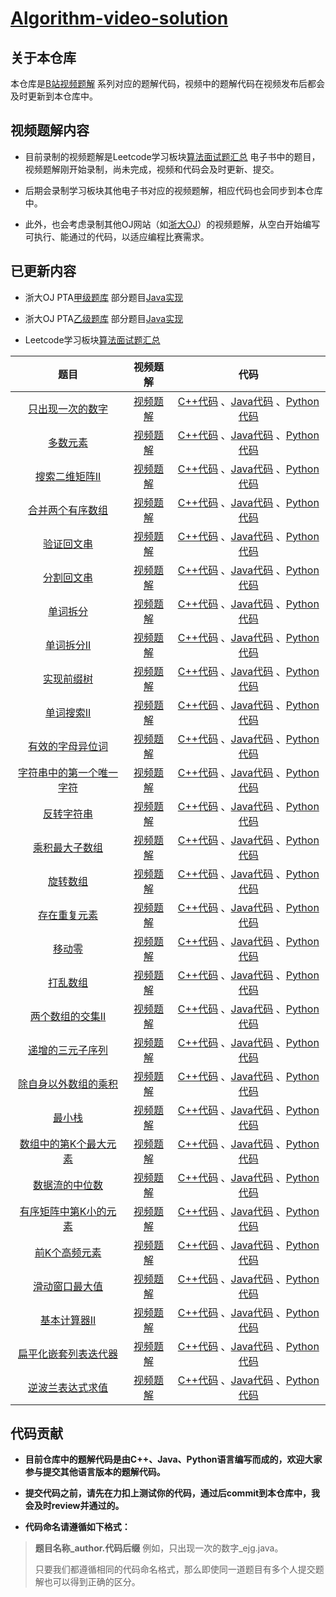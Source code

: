 # [Algorithm-video-solution](https://github.com/Jiyugaoka/Algorithm-video-solution)

## 关于本仓库
本仓库是[B站视频题解](https://space.bilibili.com/272994487) 系列对应的题解代码，视频中的题解代码在视频发布后都会及时更新到本仓库中。

## 视频题解内容
- 目前录制的视频题解是Leetcode学习板块[算法面试题汇总](https://leetcode-cn.com/leetbook/read/top-interview-questions/) 电子书中的题目，视频题解刚开始录制，尚未完成，视频和代码会及时更新、提交。

- 后期会录制学习板块其他电子书对应的视频题解，相应代码也会同步到本仓库中。

- 此外，也会考虑录制其他OJ网站（如[浙大OJ](https://www.patest.cn/)）的视频题解，从空白开始编写可执行、能通过的代码，以适应编程比赛需求。

## 已更新内容
- 浙大OJ PTA[甲级题库](https://pintia.cn/problem-sets/994805342720868352/problems/type/7) 部分题目[Java实现](https://github.com/Jiyugaoka/Algorithm-video-solution/blob/main/ZJU-PTA/AdavncedLevel) 

- 浙大OJ PTA[乙级题库](https://pintia.cn/problem-sets/994805260223102976/problems/type/7) 部分题目[Java实现](https://github.com/Jiyugaoka/Algorithm-video-solution/blob/main/ZJU-PTA/BasicLevel)

- Leetcode学习板块[算法面试题汇总](https://leetcode-cn.com/leetbook/read/top-interview-questions/) 

| 题目 | 视频题解 | 代码 |
| :------------: | :------------: | :------------: |
| [只出现一次的数字](https://leetcode-cn.com/leetbook/read/top-interview-questions/xm0u83/) |  [视频题解](https://www.bilibili.com/video/BV1DA411W7eM) |  [C++代码](https://github.com/Jiyugaoka/Algorithm-video-solution/blob/main/leetcode/top-interview-questions/C++) 、[Java代码](https://github.com/Jiyugaoka/Algorithm-video-solution/blob/main/leetcode/top-interview-questions/Java) 、[Python代码](https://github.com/Jiyugaoka/Algorithm-video-solution/blob/main/leetcode/top-interview-questions/Python) |
| [多数元素](https://leetcode-cn.com/leetbook/read/top-interview-questions/xm77tm/)  | [视频题解](https://www.bilibili.com/video/BV1uy4y1B7j6)  |  [C++代码](https://github.com/Jiyugaoka/Algorithm-video-solution/blob/main/leetcode/top-interview-questions/C++) 、[Java代码](https://github.com/Jiyugaoka/Algorithm-video-solution/blob/main/leetcode/top-interview-questions/Java)  、[Python代码](https://github.com/Jiyugaoka/Algorithm-video-solution/blob/main/leetcode/top-interview-questions/Python) |
| [搜索二维矩阵II](https://leetcode-cn.com/leetbook/read/top-interview-questions/xmlwi1/)  | [视频题解](https://www.bilibili.com/video/BV1UK4y157Sk)    |  [C++代码](https://github.com/Jiyugaoka/Algorithm-video-solution/blob/main/leetcode/top-interview-questions/C++) 、[Java代码](https://github.com/Jiyugaoka/Algorithm-video-solution/blob/main/leetcode/top-interview-questions/Java) 、[Python代码](https://github.com/Jiyugaoka/Algorithm-video-solution/blob/main/leetcode/top-interview-questions/Python) |
| [合并两个有序数组](https://leetcode-cn.com/leetbook/read/top-interview-questions/xmi2l7/)  |  [视频题解](https://www.bilibili.com/video/BV1Zy4y1q7pZ) |  [C++代码](https://github.com/Jiyugaoka/Algorithm-video-solution/blob/main/leetcode/top-interview-questions/C++) 、[Java代码](https://github.com/Jiyugaoka/Algorithm-video-solution/blob/main/leetcode/top-interview-questions/Java) 、[Python代码](https://github.com/Jiyugaoka/Algorithm-video-solution/blob/main/leetcode/top-interview-questions/Python) |
| [验证回文串](https://leetcode-cn.com/leetbook/read/top-interview-questions/xah8k6/)  |  [视频题解](https://www.bilibili.com/video/BV1Pr4y1F7mK) |  [C++代码](https://github.com/Jiyugaoka/Algorithm-video-solution/blob/main/leetcode/top-interview-questions/C++) 、[Java代码](https://github.com/Jiyugaoka/Algorithm-video-solution/blob/main/leetcode/top-interview-questions/Java) 、[Python代码](https://github.com/Jiyugaoka/Algorithm-video-solution/blob/main/leetcode/top-interview-questions/Python) |
| [分割回文串](https://leetcode-cn.com/leetbook/read/top-interview-questions/xaxi62/)  |  [视频题解](https://www.bilibili.com/video/BV1Ba4y1H78N) |  [C++代码](https://github.com/Jiyugaoka/Algorithm-video-solution/blob/main/leetcode/top-interview-questions/C++) 、[Java代码](https://github.com/Jiyugaoka/Algorithm-video-solution/blob/main/leetcode/top-interview-questions/Java) 、[Python代码](https://github.com/Jiyugaoka/Algorithm-video-solution/blob/main/leetcode/top-interview-questions/Python) |
| [单词拆分](https://leetcode-cn.com/leetbook/read/top-interview-questions/xa503c/)  |  [视频题解](https://www.bilibili.com/video/BV1va4y1H7AY) |  [C++代码](https://github.com/Jiyugaoka/Algorithm-video-solution/blob/main/leetcode/top-interview-questions/C++) 、[Java代码](https://github.com/Jiyugaoka/Algorithm-video-solution/blob/main/leetcode/top-interview-questions/Java) 、[Python代码](https://github.com/Jiyugaoka/Algorithm-video-solution/blob/main/leetcode/top-interview-questions/Python) |
| [单词拆分II](https://leetcode-cn.com/leetbook/read/top-interview-questions/xa9v8i/)  |  [视频题解](https://www.bilibili.com/video/BV1XZ4y1g7o9) |  [C++代码](https://github.com/Jiyugaoka/Algorithm-video-solution/blob/main/leetcode/top-interview-questions/C++) 、[Java代码](https://github.com/Jiyugaoka/Algorithm-video-solution/blob/main/leetcode/top-interview-questions/Java) 、[Python代码](https://github.com/Jiyugaoka/Algorithm-video-solution/blob/main/leetcode/top-interview-questions/Python) |
| [实现前缀树](https://leetcode-cn.com/leetbook/read/top-interview-questions/xaeate/)  |  [视频题解](https://www.bilibili.com/video/BV1TK4y1j7ey) |  [C++代码](https://github.com/Jiyugaoka/Algorithm-video-solution/blob/main/leetcode/top-interview-questions/C++) 、[Java代码](https://github.com/Jiyugaoka/Algorithm-video-solution/blob/main/leetcode/top-interview-questions/Java) 、[Python代码](https://github.com/Jiyugaoka/Algorithm-video-solution/blob/main/leetcode/top-interview-questions/Python) |
| [单词搜索II](https://leetcode-cn.com/leetbook/read/top-interview-questions/xaorig/)  |  [视频题解](https://www.bilibili.com/video/BV1qT4y1T7tX) |  [C++代码](https://github.com/Jiyugaoka/Algorithm-video-solution/blob/main/leetcode/top-interview-questions/C++) 、[Java代码](https://github.com/Jiyugaoka/Algorithm-video-solution/blob/main/leetcode/top-interview-questions/Java) 、[Python代码](https://github.com/Jiyugaoka/Algorithm-video-solution/blob/main/leetcode/top-interview-questions/Python) |
| [有效的字母异位词](https://leetcode-cn.com/leetbook/read/top-interview-questions/xar9lv/)  |  [视频题解](https://www.bilibili.com/video/BV1gX4y1M71w) |  [C++代码](https://github.com/Jiyugaoka/Algorithm-video-solution/blob/main/leetcode/top-interview-questions/C++) 、[Java代码](https://github.com/Jiyugaoka/Algorithm-video-solution/blob/main/leetcode/top-interview-questions/Java) 、[Python代码](https://github.com/Jiyugaoka/Algorithm-video-solution/blob/main/leetcode/top-interview-questions/Python) |
| [字符串中的第一个唯一字符](https://leetcode-cn.com/leetbook/read/top-interview-questions/xaph0j/)  |  [视频题解](https://www.bilibili.com/video/BV18X4y1M7Gi) |  [C++代码](https://github.com/Jiyugaoka/Algorithm-video-solution/blob/main/leetcode/top-interview-questions/C++) 、[Java代码](https://github.com/Jiyugaoka/Algorithm-video-solution/blob/main/leetcode/top-interview-questions/Java) 、[Python代码](https://github.com/Jiyugaoka/Algorithm-video-solution/blob/main/leetcode/top-interview-questions/Python) |
| [反转字符串](https://leetcode-cn.com/leetbook/read/top-interview-questions/xapbdt/)  |  [视频题解](https://www.bilibili.com/video/BV1jh4112724) |  [C++代码](https://github.com/Jiyugaoka/Algorithm-video-solution/blob/main/leetcode/top-interview-questions/C++) 、[Java代码](https://github.com/Jiyugaoka/Algorithm-video-solution/blob/main/leetcode/top-interview-questions/Java) 、[Python代码](https://github.com/Jiyugaoka/Algorithm-video-solution/blob/main/leetcode/top-interview-questions/Python) |
| [乘积最大子数组](https://leetcode-cn.com/leetbook/read/top-interview-questions/xmk3rv/)  |  [视频题解](https://www.bilibili.com/video/BV1gX4y1K7mK) |  [C++代码](https://github.com/Jiyugaoka/Algorithm-video-solution/blob/main/leetcode/top-interview-questions/C++) 、[Java代码](https://github.com/Jiyugaoka/Algorithm-video-solution/blob/main/leetcode/top-interview-questions/Java) 、[Python代码](https://github.com/Jiyugaoka/Algorithm-video-solution/blob/main/leetcode/top-interview-questions/Python) |
| [旋转数组](https://leetcode-cn.com/leetbook/read/top-interview-questions/xm42hs/)  |  [视频题解](https://www.bilibili.com/video/BV1Xf4y1r7zq) |  [C++代码](https://github.com/Jiyugaoka/Algorithm-video-solution/blob/main/leetcode/top-interview-questions/C++) 、[Java代码](https://github.com/Jiyugaoka/Algorithm-video-solution/blob/main/leetcode/top-interview-questions/Java) 、[Python代码](https://github.com/Jiyugaoka/Algorithm-video-solution/blob/main/leetcode/top-interview-questions/Python) |
| [存在重复元素](https://leetcode-cn.com/leetbook/read/top-interview-questions/xm1rfd/)  |  [视频题解](https://www.bilibili.com/video/BV1Ao4y1o7QJ) |  [C++代码](https://github.com/Jiyugaoka/Algorithm-video-solution/blob/main/leetcode/top-interview-questions/C++) 、[Java代码](https://github.com/Jiyugaoka/Algorithm-video-solution/blob/main/leetcode/top-interview-questions/Java) 、[Python代码](https://github.com/Jiyugaoka/Algorithm-video-solution/blob/main/leetcode/top-interview-questions/Python) |
| [移动零](https://leetcode-cn.com/leetbook/read/top-interview-questions/xmy9jh/)  |  [视频题解](https://www.bilibili.com/video/BV1yh41127zv) |  [C++代码](https://github.com/Jiyugaoka/Algorithm-video-solution/blob/main/leetcode/top-interview-questions/C++) 、[Java代码](https://github.com/Jiyugaoka/Algorithm-video-solution/blob/main/leetcode/top-interview-questions/Java) 、[Python代码](https://github.com/Jiyugaoka/Algorithm-video-solution/blob/main/leetcode/top-interview-questions/Python) |
| [打乱数组](https://leetcode-cn.com/leetbook/read/top-interview-questions/xmchc3/)  |  [视频题解](https://www.bilibili.com/video/BV1Wy4y1m7KX/) |  [C++代码](https://github.com/Jiyugaoka/Algorithm-video-solution/blob/main/leetcode/top-interview-questions/C++) 、[Java代码](https://github.com/Jiyugaoka/Algorithm-video-solution/blob/main/leetcode/top-interview-questions/Java) 、[Python代码](https://github.com/Jiyugaoka/Algorithm-video-solution/blob/main/leetcode/top-interview-questions/Python) |
| [两个数组的交集II](https://leetcode-cn.com/leetbook/read/top-interview-questions/xmcbym/)  |  [视频题解](https://www.bilibili.com/video/bv1kN411d79F/) |  [C++代码](https://github.com/Jiyugaoka/Algorithm-video-solution/blob/main/leetcode/top-interview-questions/C++) 、[Java代码](https://github.com/Jiyugaoka/Algorithm-video-solution/blob/main/leetcode/top-interview-questions/Java) 、[Python代码](https://github.com/Jiyugaoka/Algorithm-video-solution/blob/main/leetcode/top-interview-questions/Python) |
| [递增的三元子序列](https://leetcode-cn.com/leetbook/read/top-interview-questions/xmb141/)  |  [视频题解](https://www.bilibili.com/video/BV1C5411E7zy) |  [C++代码](https://github.com/Jiyugaoka/Algorithm-video-solution/blob/main/leetcode/top-interview-questions/C++) 、[Java代码](https://github.com/Jiyugaoka/Algorithm-video-solution/blob/main/leetcode/top-interview-questions/Java) 、[Python代码](https://github.com/Jiyugaoka/Algorithm-video-solution/blob/main/leetcode/top-interview-questions/Python) |
| [除自身以外数组的乘积](https://leetcode-cn.com/leetbook/read/top-interview-questions/xmf6z5/)  |  [视频题解](https://www.bilibili.com/video/BV1fv4y1f79Q) |  [C++代码](https://github.com/Jiyugaoka/Algorithm-video-solution/blob/main/leetcode/top-interview-questions/C++) 、[Java代码](https://github.com/Jiyugaoka/Algorithm-video-solution/blob/main/leetcode/top-interview-questions/Java) 、[Python代码](https://github.com/Jiyugaoka/Algorithm-video-solution/blob/main/leetcode/top-interview-questions/Python) |
| [最小栈](https://leetcode-cn.com/leetbook/read/top-interview-questions/xa7r55/)  |  [视频题解](https://www.bilibili.com/video/BV1Qv4y1f7wp) |  [C++代码](https://github.com/Jiyugaoka/Algorithm-video-solution/blob/main/leetcode/top-interview-questions/C++) 、[Java代码](https://github.com/Jiyugaoka/Algorithm-video-solution/blob/main/leetcode/top-interview-questions/Java) 、[Python代码](https://github.com/Jiyugaoka/Algorithm-video-solution/blob/main/leetcode/top-interview-questions/Python) |
| [数组中的第K个最大元素](https://leetcode-cn.com/leetbook/read/top-interview-questions/xal9h6/)  |  [视频题解](https://www.bilibili.com/video/BV15r4y1K7RS/) |  [C++代码](https://github.com/Jiyugaoka/Algorithm-video-solution/blob/main/leetcode/top-interview-questions/C++) 、[Java代码](https://github.com/Jiyugaoka/Algorithm-video-solution/blob/main/leetcode/top-interview-questions/Java) 、[Python代码](https://github.com/Jiyugaoka/Algorithm-video-solution/blob/main/leetcode/top-interview-questions/Python) |
| [数据流的中位数](https://leetcode-cn.com/leetbook/read/top-interview-questions/xalff2/)  |  [视频题解](https://www.bilibili.com/video/BV1WU4y1x7so) |  [C++代码](https://github.com/Jiyugaoka/Algorithm-video-solution/blob/main/leetcode/top-interview-questions/C++) 、[Java代码](https://github.com/Jiyugaoka/Algorithm-video-solution/blob/main/leetcode/top-interview-questions/Java) 、[Python代码](https://github.com/Jiyugaoka/Algorithm-video-solution/blob/main/leetcode/top-interview-questions/Python) |
| [有序矩阵中第K小的元素](https://leetcode-cn.com/leetbook/read/top-interview-questions/xaicbc/)  |  [视频题解](https://www.bilibili.com/video/BV1d54y1a7rh/) |  [C++代码](https://github.com/Jiyugaoka/Algorithm-video-solution/blob/main/leetcode/top-interview-questions/C++) 、[Java代码](https://github.com/Jiyugaoka/Algorithm-video-solution/blob/main/leetcode/top-interview-questions/Java) 、[Python代码](https://github.com/Jiyugaoka/Algorithm-video-solution/blob/main/leetcode/top-interview-questions/Python) |
| [前K个高频元素](https://leetcode-cn.com/leetbook/read/top-interview-questions/xau4ci/)  |  [视频题解](https://www.bilibili.com/video/BV1Yh411r7n1) |  [C++代码](https://github.com/Jiyugaoka/Algorithm-video-solution/blob/main/leetcode/top-interview-questions/C++) 、[Java代码](https://github.com/Jiyugaoka/Algorithm-video-solution/blob/main/leetcode/top-interview-questions/Java) 、[Python代码](https://github.com/Jiyugaoka/Algorithm-video-solution/blob/main/leetcode/top-interview-questions/Python) |
| [滑动窗口最大值](https://leetcode-cn.com/leetbook/read/top-interview-questions/xatgye/)  |  [视频题解](https://www.bilibili.com/video/BV1cb4y1R7qE) |  [C++代码](https://github.com/Jiyugaoka/Algorithm-video-solution/blob/main/leetcode/top-interview-questions/C++) 、[Java代码](https://github.com/Jiyugaoka/Algorithm-video-solution/blob/main/leetcode/top-interview-questions/Java) 、[Python代码](https://github.com/Jiyugaoka/Algorithm-video-solution/blob/main/leetcode/top-interview-questions/Python) |
| [基本计算器II](https://leetcode-cn.com/leetbook/read/top-interview-questions/xa8q4g/)  |  [视频题解](https://www.bilibili.com/video/BV1XK4y1E7rn) |  [C++代码](https://github.com/Jiyugaoka/Algorithm-video-solution/blob/main/leetcode/top-interview-questions/C++) 、[Java代码](https://github.com/Jiyugaoka/Algorithm-video-solution/blob/main/leetcode/top-interview-questions/Java) 、[Python代码](https://github.com/Jiyugaoka/Algorithm-video-solution/blob/main/leetcode/top-interview-questions/Python) |
| [扁平化嵌套列表迭代器](https://leetcode-cn.com/leetbook/read/top-interview-questions/xa3tsv/)  |  [视频题解](https://www.bilibili.com/video/BV15r4y1A7DJ/) |  [C++代码](https://github.com/Jiyugaoka/Algorithm-video-solution/blob/main/leetcode/top-interview-questions/C++) 、[Java代码](https://github.com/Jiyugaoka/Algorithm-video-solution/blob/main/leetcode/top-interview-questions/Java) 、[Python代码](https://github.com/Jiyugaoka/Algorithm-video-solution/blob/main/leetcode/top-interview-questions/Python) |
| [逆波兰表达式求值](https://leetcode-cn.com/leetbook/read/top-interview-questions/xaqlgj/)  |  [视频题解](https://www.bilibili.com/video/BV1Ro4y197WJ/) |  [C++代码](https://github.com/Jiyugaoka/Algorithm-video-solution/blob/main/leetcode/top-interview-questions/C++) 、[Java代码](https://github.com/Jiyugaoka/Algorithm-video-solution/blob/main/leetcode/top-interview-questions/Java) 、[Python代码](https://github.com/Jiyugaoka/Algorithm-video-solution/blob/main/leetcode/top-interview-questions/Python) |

## 代码贡献
- **目前仓库中的题解代码是由C++、Java、Python语言编写而成的，欢迎大家参与提交其他语言版本的题解代码。**

- **提交代码之前，请先在力扣上测试你的代码，通过后commit到本仓库中，我会及时review并通过的。**

- **代码命名请遵循如下格式：**

> **题目名称_author.代码后缀** 例如，只出现一次的数字_ejg.java。
>
> 只要我们都遵循相同的代码命名格式，那么即使同一道题目有多个人提交题解也可以得到正确的区分。
